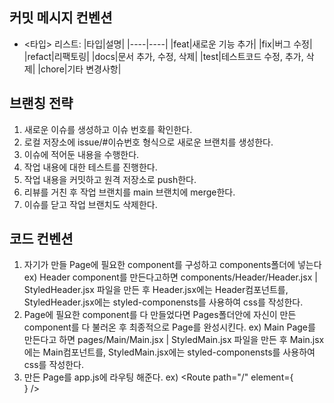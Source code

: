 ## 커밋 메시지 컨벤션
- <타입> 리스트:
  |타입|설명|
  |----|----|
  |feat|새로운 기능 추가|
  |fix|버그 수정|
  |refact|리팩토링|
  |docs|문서 추가, 수정, 삭제|
  |test|테스트코드 수정, 추가, 삭제|
  |chore|기타 변경사항|

## 브랜칭 전략

1. 새로운 이슈를 생성하고 이슈 번호를 확인한다.
2. 로컬 저장소에 issue/#이슈번호 형식으로 새로운 브랜치를 생성한다.
3. 이슈에 적어둔 내용을 수행한다.
4. 작업 내용에 대한 테스트를 진행한다.
5. 작업 내용을 커밋하고 원격 저장소로 push한다.
6. 리뷰를 거친 후 작업 브랜치를 main 브랜치에 merge한다.
7. 이슈를 닫고 작업 브랜치도 삭제한다.

## 코드 컨벤션
1. 자기가 만들 Page에 필요한 component를 구성하고 components폴더에 넣는다 
   ex) Header component를 만든다고하면 components/Header/Header.jsx | StyledHeader.jsx 파일을 만든 후 Header.jsx에는 Header컴포넌트를, StyledHeader.jsx에는 styled-componensts를 
       사용하여 css를 작성한다.
2. Page에 필요한 component를 다 만들었다면 Pages폴더안에 자신이 만든 component를 다 불러온 후 최종적으로 Page를 완성시킨다.
   ex) Main Page를 만든다고 하면 pages/Main/Main.jsx | StyledMain.jsx 파일을 만든 후 Main.jsx에는 Main컴포넌트를, StyledMain.jsx에는 styled-componensts를 
       사용하여 css를 작성한다. 
3. 만든 Page를 app.js에 라우팅 해준다. 
   ex)  <Route path="/" element={<Main />} />

